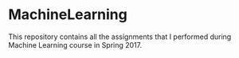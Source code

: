 # MachineLearning
This repository contains all the assignments that I performed during Machine Learning course in Spring 2017.
